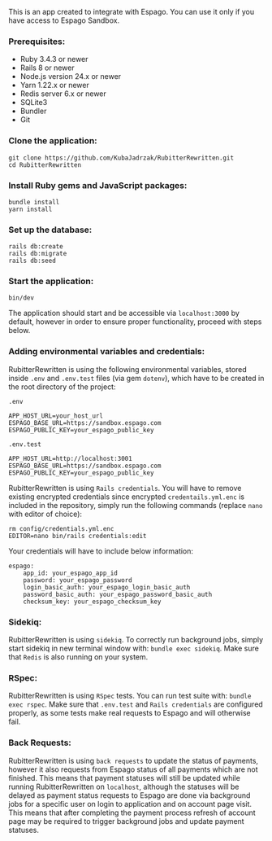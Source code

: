 This is an app created to integrate with Espago. You can use it only if you have access to Espago Sandbox.

### Prerequisites:

- Ruby 3.4.3 or newer
- Rails 8 or newer
- Node.js version 24.x or newer
- Yarn 1.22.x or newer
- Redis server 6.x or newer
- SQLite3
- Bundler
- Git

### Clone the application:

```
git clone https://github.com/KubaJadrzak/RubitterRewritten.git
cd RubitterRewritten
```
### Install Ruby gems and JavaScript packages:
```
bundle install
yarn install
```
### Set up the database:
```
rails db:create 
rails db:migrate 
rails db:seed
```

### Start the application:
```
bin/dev
```

The application should start and be accessible via `localhost:3000` by default, however in order to ensure proper functionality, proceed with steps below.

### Adding environmental variables and credentials:

RubitterRewritten is using the following environmental variables, stored inside `.env` and `.env.test` files (via gem `dotenv`), which have to be created in the root directory of the project:

`.env`
```
APP_HOST_URL=your_host_url
ESPAGO_BASE_URL=https://sandbox.espago.com
ESPAGO_PUBLIC_KEY=your_espago_public_key
```

`.env.test`

```
APP_HOST_URL=http://localhost:3001
ESPAGO_BASE_URL=https://sandbox.espago.com
ESPAGO_PUBLIC_KEY=your_espago_public_key
```

RubitterRewritten is using `Rails credentials`. You will have to remove existing encrypted credentials since encrypted `credentails.yml.enc` is included in the repository, simply run the following commands (replace `nano` with editor of choice): 

```
rm config/credentials.yml.enc
EDITOR=nano bin/rails credentials:edit
```

Your credentials will have to include below information:

```
espago:
    app_id: your_espago_app_id
    password: your_espago_password
    login_basic_auth: your_espago_login_basic_auth
    password_basic_auth: your_espago_password_basic_auth
    checksum_key: your_espago_checksum_key
```
### Sidekiq:

RubitterRewritten is using `sidekiq`. To correctly run background jobs, simply start sidekiq in new terminal window with: `bundle exec sidekiq`. Make sure that `Redis` is also running on your system.

### RSpec: 

RubitterRewritten is using `RSpec` tests. You can run test suite with: `bundle exec rspec`. Make sure that `.env.test` and `Rails credentials` are configured properly, as some tests make real requests to Espago and will otherwise fail.

### Back Requests:

RubitterRewritten is using `back requests` to update the status of payments, however it also requests from Espago status of all payments which are not finished.
This means that payment statuses will still be updated while running RubitterRewritten on `localhost`, although the statuses will be delayed as payment status requests to Espago are done via background jobs for a specific user on login to application and on account page visit. This means that after completing the payment process refresh of account page may be required to trigger background jobs and update payment statuses.

